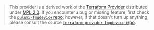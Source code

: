 > This provider is a derived work of the [Terraform Provider](https://github.com/terraform-providers/terraform-provider-fmgdevice)
> distributed under [MPL 2.0](https://www.mozilla.org/en-US/MPL/2.0/). If you encounter a bug or missing feature,
> first check the [`pulumi-fmgdevice` repo](/issues); however, if that doesn't turn up anything,
> please consult the source [`terraform-provider-fmgdevice` repo](https://github.com/terraform-providers/terraform-provider-fmgdevice/issues).
